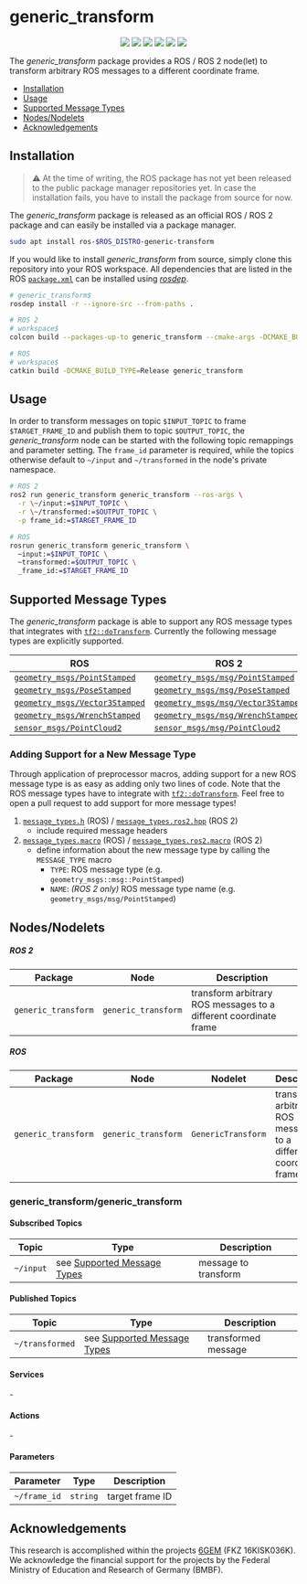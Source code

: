 # generic_transform

<p align="center">
  <img src="https://img.shields.io/github/v/release/ika-rwth-aachen/generic_transform"/>
  <img src="https://img.shields.io/github/license/ika-rwth-aachen/generic_transform"/>
  <a href="https://github.com/ika-rwth-aachen/generic_transform/actions/workflows/build.yml"><img src="https://github.com/ika-rwth-aachen/generic_transform/actions/workflows/build.yml/badge.svg"/></a>
  <img src="https://img.shields.io/badge/ROS-noetic-blueviolet"/>
  <img src="https://img.shields.io/badge/ROS 2-humble|rolling-blueviolet"/>
  <a href="https://github.com/ika-rwth-aachen/generic_transform"><img src="https://img.shields.io/github/stars/ika-rwth-aachen/generic_transform?style=social"/></a>
</p>

The *generic_transform* package provides a ROS / ROS 2 node(let) to transform arbitrary ROS messages to a different coordinate frame.

- [Installation](#installation)
- [Usage](#usage)
- [Supported Message Types](#supported-message-types)
- [Nodes/Nodelets](#nodesnodelets)
- [Acknowledgements](#acknowledgements)


## Installation

> :warning: At the time of writing, the ROS package has not yet been released to the public package manager repositories yet. In case the installation fails, you have to install the package from source for now.

The *generic_transform* package is released as an official ROS / ROS 2 package and can easily be installed via a package manager.

```bash
sudo apt install ros-$ROS_DISTRO-generic-transform
```

If you would like to install *generic_transform* from source, simply clone this repository into your ROS workspace. All dependencies that are listed in the ROS [`package.xml`](./package.xml) can be installed using [*rosdep*](http://wiki.ros.org/rosdep).

```bash
# generic_transform$
rosdep install -r --ignore-src --from-paths .

# ROS 2
# workspace$
colcon build --packages-up-to generic_transform --cmake-args -DCMAKE_BUILD_TYPE=Release

# ROS
# workspace$
catkin build -DCMAKE_BUILD_TYPE=Release generic_transform
```


## Usage

In order to transform messages on topic `$INPUT_TOPIC` to frame `$TARGET_FRAME_ID` and publish them to topic `$OUTPUT_TOPIC`, the *generic_transform* node can be started with the following topic remappings and parameter setting. The `frame_id` parameter is required, while the topics otherwise default to `~/input` and `~/transformed` in the node's private namespace.

```bash
# ROS 2
ros2 run generic_transform generic_transform --ros-args \
  -r \~/input:=$INPUT_TOPIC \
  -r \~/transformed:=$OUTPUT_TOPIC \
  -p frame_id:=$TARGET_FRAME_ID

# ROS
rosrun generic_transform generic_transform \
  ~input:=$INPUT_TOPIC \
  ~transformed:=$OUTPUT_TOPIC \
  _frame_id:=$TARGET_FRAME_ID
```


## Supported Message Types

The *generic_transform* package is able to support any ROS message types that integrates with [`tf2::doTransform`](http://wiki.ros.org/tf2/Tutorials/Transforming%20your%20own%20datatypes). Currently the following message types are explicitly supported.

| ROS | ROS 2 |
| --- | --- |
| [`geometry_msgs/PointStamped`](https://docs.ros.org/en/api/geometry_msgs/html/msg/PointStamped.html) | [`geometry_msgs/msg/PointStamped`](https://docs.ros2.org/foxy/api/geometry_msgs/msg/PointStamped.html) |
| [`geometry_msgs/PoseStamped`](https://docs.ros.org/en/api/geometry_msgs/html/msg/PoseStamped.html) | [`geometry_msgs/msg/PoseStamped`](https://docs.ros2.org/foxy/api/geometry_msgs/msg/PoseStamped.html) |
| [`geometry_msgs/Vector3Stamped`](https://docs.ros.org/en/api/geometry_msgs/html/msg/Vector3Stamped.html) | [`geometry_msgs/msg/Vector3Stamped`](https://docs.ros2.org/foxy/api/geometry_msgs/msg/Vector3Stamped.html) |
| [`geometry_msgs/WrenchStamped`](https://docs.ros.org/en/api/geometry_msgs/html/msg/WrenchStamped.html) | [`geometry_msgs/msg/WrenchStamped`](https://docs.ros2.org/foxy/api/geometry_msgs/msg/WrenchStamped.html) |
| [`sensor_msgs/PointCloud2`](http://docs.ros.org/en/api/sensor_msgs/html/msg/PointCloud2.html) | [`sensor_msgs/msg/PointCloud2`](https://docs.ros2.org/foxy/api/sensor_msgs/msg/PointCloud.html) |

### Adding Support for a New Message Type

Through application of preprocessor macros, adding support for a new ROS message type is as easy as adding only two lines of code. Note that the ROS message types have to integrate with [`tf2::doTransform`](http://wiki.ros.org/tf2/Tutorials/Transforming%20your%20own%20datatypes). Feel free to open a pull request to add support for more message types!

1. [`message_types.h`](./include/generic_transform/message_types.h) (ROS) / [`message_types.ros2.hpp`](./include/generic_transform/message_types.ros2.hpp) (ROS 2)
   - include required message headers
1. [`message_types.macro`](./include/generic_transform/message_types.h) (ROS) / [`message_types.ros2.macro`](./include/generic_transform/message_types.ros2.hpp) (ROS 2)
   - define information about the new message type by calling the `MESSAGE_TYPE` macro
      - `TYPE`: ROS message type (e.g. `geometry_msgs::msg::PointStamped`)
      - `NAME`: *(ROS 2 only)* ROS message type name (e.g. `geometry_msgs/msg/PointStamped`)


## Nodes/Nodelets

##### ROS 2

| Package | Node | Description |
| --- | --- | --- |
| `generic_transform` | `generic_transform` | transform arbitrary ROS messages to a different coordinate frame |

##### ROS

| Package | Node | Nodelet | Description |
| --- | --- | --- | --- |
| `generic_transform` | `generic_transform` | `GenericTransform` | transform arbitrary ROS messages to a different coordinate frame |

### generic_transform/generic_transform

#### Subscribed Topics

| Topic | Type | Description |
| --- | --- | --- |
| `~/input` | see [Supported Message Types](#supported-message-types) | message to transform |

#### Published Topics

| Topic | Type | Description |
| --- | --- | --- |
| `~/transformed` | see [Supported Message Types](#supported-message-types) | transformed message |

#### Services

\-

#### Actions

\-

#### Parameters

| Parameter | Type | Description |
| --- | --- | --- |
| `~/frame_id` | `string` | target frame ID |


## Acknowledgements

This research is accomplished within the projects [6GEM](https://6gem.de/) (FKZ 16KISK036K). We acknowledge the financial support for the projects by the Federal Ministry of Education and Research of Germany (BMBF).
